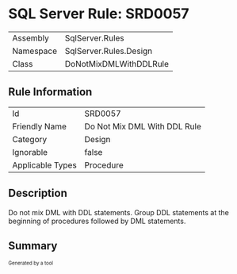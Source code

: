 # SQL Server Rule: SRD0057
  
|    |    |
|----|----|
| Assembly | SqlServer.Rules |
| Namespace | SqlServer.Rules.Design |
| Class | DoNotMixDMLWithDDLRule |
  
## Rule Information
  
|    |    |
|----|----|
| Id | SRD0057 |
| Friendly Name | Do Not Mix DML With DDL Rule |
| Category | Design |
| Ignorable | false |
| Applicable Types | Procedure  |
  
## Description
  
Do not mix DML with DDL statements. Group DDL statements at the beginning of procedures followed by DML statements.
  
## Summary
  

  
<sub><sup>Generated by a tool</sup></sub>
